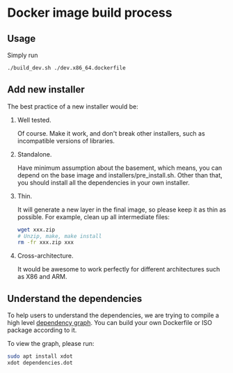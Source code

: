 # Docker image build process

## Usage

Simply run
```bash
./build_dev.sh ./dev.x86_64.dockerfile
```

## Add new installer

The best practice of a new installer would be:

1. Well tested.

   Of course. Make it work, and don't break other installers, such as
   incompatible versions of libraries.

1. Standalone.

   Have minimum assumption about the basement, which means, you can depend on
   the base image and installers/pre_install.sh. Other than that, you should
   install all the dependencies in your own installer.

1. Thin.

   It will generate a new layer in the final image, so please keep it as thin as
   possible. For example, clean up all intermediate files:

   ```bash
   wget xxx.zip
   # Unzip, make, make install
   rm -fr xxx.zip xxx
   ```

1. Cross-architecture.

   It would be awesome to work perfectly for different architectures such as X86
   and ARM.

## Understand the dependencies

To help users to understand the dependencies, we are trying to compile a high
level [dependency graph](dependencies.dot). You can build your own Dockerfile or
ISO package according to it.

To view the graph, please run:

```bash
sudo apt install xdot
xdot dependencies.dot
```
